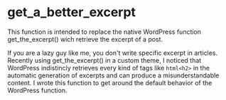 # get_a_better_excerpt

This function is intended to replace the native WordPress function get_the_excerpt() wich retrieve the excerpt of a post.

If you are a lazy guy like me, you don't write specific excerpt in articles.
Recently using get_the_excerpt() in a custom theme, I noticed that WordPress indistincly retrieves every kind of tags like ```html<h2>``` in the automatic generation of excerpts and can produce a misunderstandable content. I wrote this function to get around the default behavior of the WordPress function.
